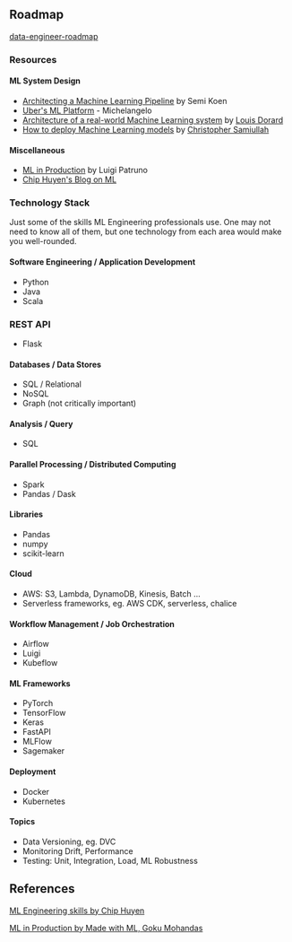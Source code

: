 ## Roadmap
[data-engineer-roadmap](https://github.com/datastacktv/data-engineer-roadmap)


### Resources

#### ML System Design
* [Architecting a Machine Learning Pipeline](https://towardsdatascience.com/architecting-a-machine-learning-pipeline-a847f094d1c7) by Semi Koen
* [Uber's ML Platform](https://eng.uber.com/michelangelo-machine-learning-platform/) - Michelangelo
* [Architecture of a real-world Machine Learning system](https://medium.com/louis-dorard/architecture-of-a-real-world-machine-learning-system-795254bec646) by [Louis Dorard](https://www.louisdorard.com/machine-learning-canvas)
* [How to deploy Machine Learning models](https://medium.com/@christopher.samiullah/how-to-deploy-machine-learning-models-4b8b98120ffe) by [Christopher Samiullah](https://christophergs.com/)

#### Miscellaneous
* [ML in Production](https://mlinproduction.com/) by Luigi Patruno
* [Chip Huyen's Blog on ML](https://huyenchip.com/blog/)

### Technology Stack
Just some of the skills ML Engineering professionals use.
One may not need to know all of them, but one technology from each area would make you well-rounded.

#### Software Engineering / Application Development
* Python
* Java
* Scala

### REST API
* Flask

#### Databases / Data Stores
* SQL / Relational
* NoSQL
* Graph (not critically important)

#### Analysis / Query
* SQL

#### Parallel Processing / Distributed Computing
* Spark
* Pandas / Dask

#### Libraries
* Pandas
* numpy
* scikit-learn

#### Cloud
* AWS: S3, Lambda, DynamoDB, Kinesis, Batch ...
* Serverless frameworks, eg. AWS CDK, serverless, chalice

#### Workflow Management / Job Orchestration
* Airflow
* Luigi
* Kubeflow

#### ML Frameworks
* PyTorch
* TensorFlow
* Keras
* FastAPI
* MLFlow
* Sagemaker

#### Deployment
* Docker
* Kubernetes

#### Topics
* Data Versioning, eg. DVC
* Monitoring Drift, Performance
* Testing: Unit, Integration, Load, ML Robustness


## References

[ML Engineering skills by Chip Huyen](https://twitter.com/chipro/status/1315283623910805504)

[ML in Production by Made with ML, Goku Mohandas](https://twitter.com/GokuMohandas/status/1315990996849627136)
